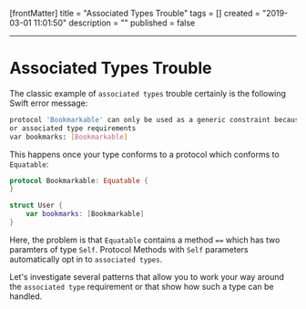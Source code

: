 [frontMatter]
title = "Associated Types Trouble"
tags = []
created = "2019-03-01 11:01:50"
description = ""
published = false

---

# Associated Types Trouble

The classic example of `associated types` trouble certainly is the
following Swift error message:

``` bash
protocol 'Bookmarkable' can only be used as a generic constraint because it has Self 
or associated type requirements
var bookmarks: [Bookmarkable]
```

This happens once your type conforms to a protocol which conforms to
`Equatable`:

``` Swift
protocol Bookmarkable: Equatable {
}

struct User {
    var bookmarks: [Bookmarkable]
}
```

Here, the problem is that `Equatable` contains a method `==` which has
two paramters of type `Self`. Protocol Methods with `Self` parameters
automatically opt in to `associated types`.

Let's investigate several patterns that allow
you to work your way around the `associated type` requirement or that
show how such a type can be handled.
